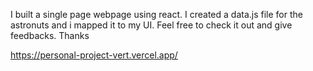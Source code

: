 I built a single page webpage using react. I created a data.js file for the astronuts and i mapped it to my UI. Feel free to check it out and give feedbacks. Thanks 


https://personal-project-vert.vercel.app/

